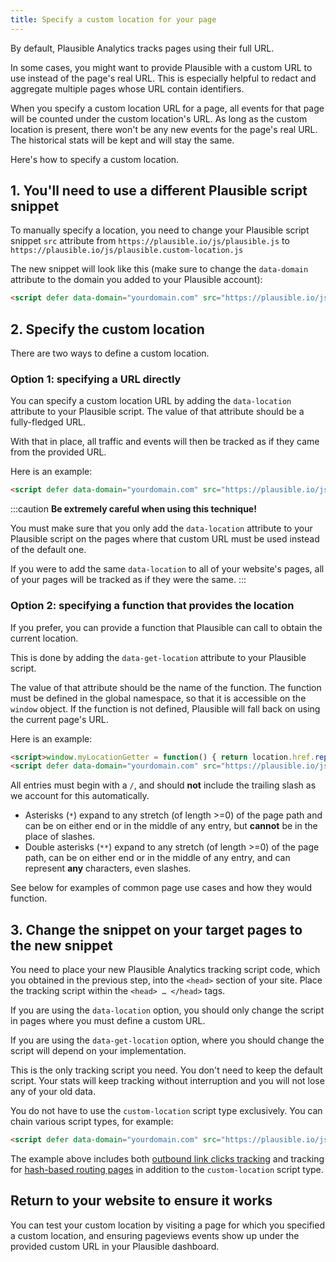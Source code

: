 ```yaml
---
title: Specify a custom location for your page
---
```


By default, Plausible Analytics tracks pages using their full URL.

In some cases, you might want to provide Plausible with a custom URL to use instead of the page's real URL. This is especially helpful to redact and aggregate multiple pages whose URL contain identifiers. 

When you specify a custom location URL for a page, all events for that page will be counted under the custom location's URL. As long as the custom location is present, there won't be any new events for the page's real URL. The historical stats will be kept and will stay the same.

Here's how to specify a custom location.

## 1. You'll need to use a different Plausible script snippet

To manually specify a location, you need to change your Plausible script snippet `src` attribute from `https://plausible.io/js/plausible.js` to `https://plausible.io/js/plausible.custom-location.js`

The new snippet will look like this (make sure to change the `data-domain` attribute to the domain you added to your Plausible account):

```html
<script defer data-domain="yourdomain.com" src="https://plausible.io/js/plausible.custom-location.js"></script>
```

## 2. Specify the custom location

There are two ways to define a custom location. 

### Option 1: specifying a URL directly

You can specify a custom location URL by adding the `data-location` attribute to your Plausible script. The value of that attribute should be a fully-fledged URL. 

With that in place, all traffic and events will then be tracked as if they came from the provided URL.

Here is an example:

```html
<script defer data-domain="yourdomain.com" src="https://plausible.io/js/plausible.custom-location.js" data-location="https://yourdomain.com/my-custom-location"></script>
```

:::caution
**Be extremely careful when using this technique!** 

You must make sure that you only add the `data-location` attribute to your Plausible script on the pages where that custom URL must be used instead of the default one. 

If you were to add the same `data-location` to all of your website's pages, all of your pages will be tracked as if they were the same.
:::


### Option 2: specifying a function that provides the location

If you prefer, you can provide a function that Plausible can call to obtain the current location. 

This is done by adding the `data-get-location` attribute to your Plausible script. 

The value of that attribute should be the name of the function. The function must be defined in the global namespace, so that it is accessible on the `window` object. If the function is not defined, Plausible will fall back on using the current page's URL.

Here is an example:

```html
<script>window.myLocationGetter = function() { return location.href.replace(/\/\d+\//, '/id/');  }</script>
<script defer data-domain="yourdomain.com" src="https://plausible.io/js/plausible.custom-location.js" data-get-location="myLocationGetter"></script>
```


All entries must begin with a `/`, and should **not** include the trailing slash as we account for this automatically.

- Asterisks (`*`) expand to any stretch (of length >=0) of the page path and can be on either end or in the middle of any entry, but **cannot** be in the place of slashes.
- Double asterisks (`**`) expand to any stretch (of length >=0) of the page path, can be on either end or in the middle of any entry, and can represent **any** characters, even slashes.

See below for examples of common page use cases and how they would function.

## 3. Change the snippet on your target pages to the new snippet

You need to place your new Plausible Analytics tracking script code, which you obtained in the previous step, into the `<head>` section of your site. Place the tracking script within the `<head> … </head>` tags. 

If you are using the `data-location` option, you should only change the script in pages where you must define a custom URL.

If you are using the `data-get-location` option, where you should change the script will depend on your implementation.

This is the only tracking script you need. You don't need to keep the default script. Your stats will keep tracking without interruption and you will not lose any of your old data.

You do not have to use the `custom-location` script type exclusively. You can chain various script types, for example:

```html
<script defer data-domain="yourdomain.com" src="https://plausible.io/js/plausible.hash.custom-location.outbound-links.js" data-get-location="myLocationGetter"></script>
```

The example above includes both [outbound link clicks tracking](outbound-link-click-tracking.md) and tracking for [hash-based routing pages](hash-based-routing.md) in addition to the `custom-location` script type.

## Return to your website to ensure it works

You can test your custom location by visiting a page for which you specified a custom location, and ensuring pageviews events show up under the provided custom URL in your Plausible dashboard.
